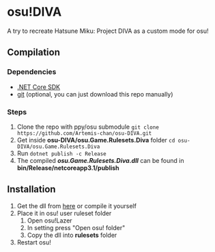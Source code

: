 # osu!DIVA
A try to recreate Hatsune Miku: Project DIVA as a custom mode for osu!

## Compilation
### Dependencies
* [.NET Core SDK](https://dotnet.microsoft.com/download/dotnet-core)
* [git](https://git-scm.com/downloads) (optional, you can just download this repo manually)
### Steps
1. Clone the repo with ppy/osu submodule
`git clone https://github.com/Artemis-chan/osu-DIVA.git`
2. Get inside **osu-DIVA/osu.Game.Rulesets.Diva** folder
`cd osu-DIVA/osu.Game.Rulesets.Diva`
3. Run `dotnet publish -c Release`
4. The compiled ***osu.Game.Rulesets.Diva.dll*** can be found in **bin/Release/netcoreapp3.1/publish**

## Installation
1. Get the dll from [here](https://github.com/Artemis-chan/osu-DIVA/releases) or compile it yourself
2. Place it in osu! user ruleset folder
    1. Open osu!Lazer
    2. In setting press "Open osu! folder"
    3. Copy the dll into **rulesets** folder
3. Restart osu!
